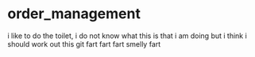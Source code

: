 # order_management
i like to do the toilet, i do not know what this is that i am doing but i think i should work out this git
fart fart fart smelly fart

